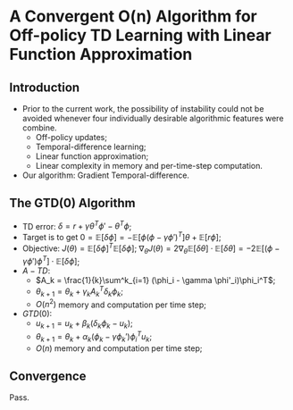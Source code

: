# A Convergent O(n) Algorithm for Off-policy TD Learning with Linear Function Approximation

## Introduction

- Prior to the current work, the possibility of instability could not be avoided whenever four individually desirable algorithmic features were combine.
  - Off-policy updates;
  - Temporal-difference learning;
  - Linear function approximation;
  - Linear complexity in memory and per-time-step computation.
- Our algorithm: Gradient Temporal-difference.

## The GTD(0) Algorithm

- TD error: $\delta = r + \gamma \theta^T \phi' - \theta^T \phi$;
- Target is to get $0 = \mathbb{E}[\delta \phi] = -\mathbb{E}[\phi(\phi - \gamma\phi')^T]\theta + \mathbb{E}[r\phi]$;
- Objective: $J(\theta) = \mathbb{E}[\delta \phi]^T \mathbb{E}[\delta\phi]$; $\nabla_\theta J(\theta) = 2\nabla_\theta \mathbb{E}[\delta\theta] \cdot \mathbb{E}[\delta\theta] = - 2 \mathbb{E}[(\phi - \gamma \phi')\phi^T]\cdot\mathbb{E}[\delta\phi]$;
- $A-TD$: 
  - $A_k = \frac{1}{k}\sum^k_{i=1} (\phi_i - \gamma \phi'_i)\phi_i^T$;
  - $\theta_{k+1} = \theta_{k}+\gamma_k A^T_k \delta_k \phi_k$; 
  - $O(n^2)$ memory and computation per time step;
- $GTD(0)$: 
  - $u_{k+1} = u_k + \beta_k (\delta_k \phi_k - u_k)$;
  - $\theta_{k+1} = \theta_k + \alpha_k(\phi_k - \gamma \phi_k')\phi^T_i u_{k}$;
  - $O(n)$ memory and computation per time step;

## Convergence

Pass.